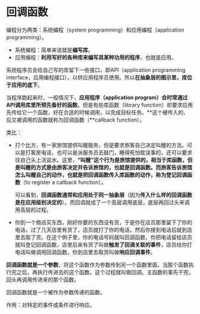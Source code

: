 # 回调函数

编程分为两类：系统编程（system programming）和应用编程（application programming）。

- 系统编程：简单来说就是**编写库**。
- 应用编程：**利用写好的各种库来编写具某种功用的程序**，也就是应用。

系统程序员会给自己写的库留下一些接口，即API（application programming interface，应用编程接口），以供应用程序员使用。所以**在抽象层的图示里，库位于应用的底下**。

当程序跑起来时，一般情况下，**应用程序（application program）会时常通过API调用库里所预先备好的函数**。但是有些库函数（library function）却要求应用先传给它一个函数，好在合适的时候调用，以完成目标任务。**这个被传入的、后又被调用的函数就称为回调函数（**callback function）。

类比：

- 打个比方，有一家旅馆提供叫醒服务，但是要求旅客自己决定叫醒的方法。可以是打客房电话，也可以是派服务员去敲门，睡得死怕耽误事的，还可以要求往自己头上浇盆水。这里，**“叫醒”这个行为是旅馆提供的，相当于库函数，但是叫醒的方式是由旅客决定并告诉旅馆的，也就是回调函数。**而旅客告诉旅馆怎么叫醒自己的动作，也就是把回调函数传入库函数的动作，称为**登记回调函数**（to register a callback function）。

  可以看到，**回调函数通常和应用处于同一抽象层**（因为**传入什么样的回调函数是在应用级别决定的**）。而回调就成了一个高层调用底层，底层再回过头来调用高层的过程。 

- 你到一个商店买东西，刚好你要的东西没有货，于是你在店员那里留下了你的电话，过了几天店里有货了，店员就打了你的电话，然后你接到电话后就到店里去取了货。在这个例子里，你的电话号码就叫回调函数，你把电话留给店员就叫登记回调函数，店里后来有货了叫做**触发了回调关联的事件**，店员给你打电话叫做调用回调函数，你到店里去取货叫做**响应回调事件**。

**回调函数就是一个参数**，将这个函数作为参数传到另一个函数里面，当那个函数执行完之后，再执行传进去的这个函数。这个过程就叫做回调。主函数的事先干完，回头再调用传进来的那个函数。

回调函数就是一个被作为参数传递的函数。

作用：对特定的事件或条件进行响应。



